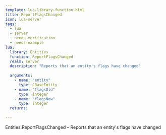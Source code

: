 ```yaml
---
template: lua-library-function.html
title: ReportFlagsChanged
icon: lua-server
tags:
  - lua
  - server
  - needs-verification
  - needs-example
lua:
  library: Entities
  function: ReportFlagsChanged
  realm: server
  description: "Reports that an entity's flags have changed"
  
  arguments:
    - name: "entity"
      type: CBaseEntity
    - name: "flagsOld"
      type: integer
    - name: "flagsNow"
      type: integer
  returns:
    
---
```


<div class="lua__search__keywords">
Entities.ReportFlagsChanged &#x2013; Reports that an entity's flags have changed
</div>
